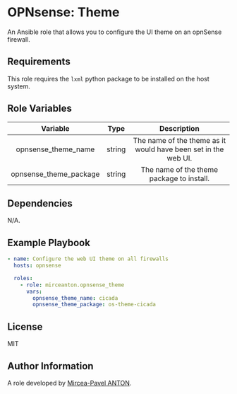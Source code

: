 OPNsense: Theme
===============

An Ansible role that allows you to configure the UI theme on an opnSense firewall.

Requirements
------------

This role requires the `lxml` python package to be installed on the host system.

Role Variables
--------------

|        Variable        |  Type  |                          Description                           |
| :--------------------: | :----: | :------------------------------------------------------------: |
|  opnsense_theme_name   | string | The name of the theme as it would have been set in the web UI. |
| opnsense_theme_package | string |           The name of the theme package to install.            |

Dependencies
------------

N/A.

Example Playbook
----------------

```yaml
- name: Configure the web UI theme on all firewalls
  hosts: opnsense

  roles:
    - role: mirceanton.opnsense_theme
      vars:
        opnsense_theme_name: cicada
        opnsense_theme_package: os-theme-cicada
```

License
-------

MIT

Author Information
------------------

A role developed by [Mircea-Pavel ANTON](https://www.mirceanton.com).
